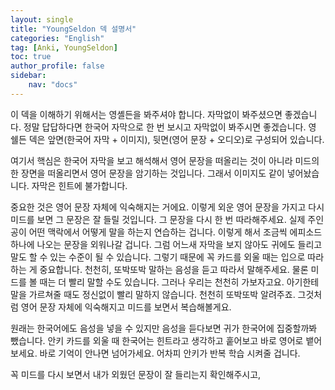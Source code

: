 ```yaml
---
layout: single
title: "YoungSeldon 덱 설명서"
categories: "English"
tag: [Anki, YoungSeldon]
toc: true
author_profile: false
sidebar:
    nav: "docs"
---
```

이 덱을 이해하기 위해서는 영셸든을 봐주셔야 합니다. 자막없이 봐주셨으면 좋겠습니다. 정말 답답하다면 한국어 자막으로 한 번 보시고 자막없이 봐주시면 좋겠습니다. 영 쉘든 덱은 앞면(한국어 자막 + 이미지), 뒷면(영어 문장 + 오디오)로 구성되어 있습니다. 

여기서 핵심은 한국어 자막을 보고 해석해서 영어 문장을 떠올리는 것이 아니라 미드의 한 장면을 떠올리면서 영어 문장을 암기하는 것입니다. 그래서 이미지도 같이 넣어놨습니다. 자막은 힌트에 불가합니다. 

중요한 것은 영어 문장 자체에 익숙해지는 거에요. 
이렇게 외운 영어 문장을 가지고 다시 미드를 보면 그 문장은 잘 들릴 것입니다. 그 문장을 다시 한 번 따라해주세요. 실제 주인공이 어떤 맥락에서 어떻게 말을 하는지 연습하는 겁니다. 
이렇게 해서 조금씩 에피소드 하나에 나오는 문장을 외워나갈 겁니다. 그럼 어느새 자막을 보지 않아도 귀에도 들리고 말도 할 수 있는 수준이 될 수 있습니다. 
그렇기 때문에 꼭 카드를 외울 때는 입으로 따라하는 게 중요합니다. 천천히, 또박또박 말하는 음성을 듣고 따라서 말해주세요. 물론 미드를 볼 때는 더 빨리 말할 수도 있습니다. 그러나 우리는 천천히 가보자고요. 아기한테 말을 가르쳐줄 때도 정신없이 빨리 말하지 않습니다. 천천히 또박또박 알려주죠. 그것처럼 영어 문장 자체에 익숙해지고 미드를 보면서 복습해볼게요. 

원래는 한국어에도 음성을 넣을 수 있지만 음성을 듣다보면 귀가 한국어에 집중할까봐 뺐습니다. 안키 카드를 외울 때 한국어는 힌트라고 생각하고 훝어보고 바로 영어로 뱉어보세요. 바로 기억이 안나면 넘어가세요. 어차피 안키가 반복 학습 시켜줄 겁니다. 

꼭 미드를 다시 보면서 내가 외웠던 문장이 잘 들리는지 확인해주시고, 